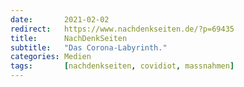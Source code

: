 ```yaml
---
date:       2021-02-02
redirect:   https://www.nachdenkseiten.de/?p=69435
title:      NachDenkSeiten
subtitle:   "Das Corona-Labyrinth."
categories: Medien
tags:       [nachdenkseiten, covidiot, massnahmen]
---
```

